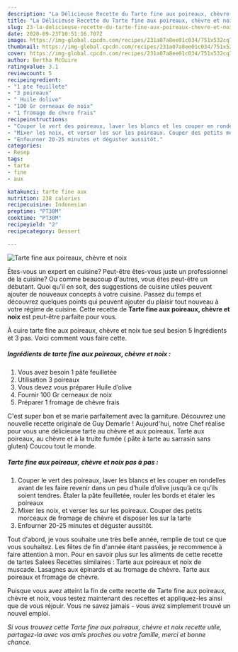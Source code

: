 ```yaml
---
description: "La Délicieuse Recette du Tarte fine aux poireaux, chèvre et noix"
title: "La Délicieuse Recette du Tarte fine aux poireaux, chèvre et noix"
slug: 23-la-delicieuse-recette-du-tarte-fine-aux-poireaux-chevre-et-noix
date: 2020-09-23T10:51:16.707Z
image: https://img-global.cpcdn.com/recipes/231a07a8ee01c034/751x532cq70/tarte-fine-aux-poireaux-chevre-et-noix-photo-principale-de-la-recette.jpg
thumbnail: https://img-global.cpcdn.com/recipes/231a07a8ee01c034/751x532cq70/tarte-fine-aux-poireaux-chevre-et-noix-photo-principale-de-la-recette.jpg
cover: https://img-global.cpcdn.com/recipes/231a07a8ee01c034/751x532cq70/tarte-fine-aux-poireaux-chevre-et-noix-photo-principale-de-la-recette.jpg
author: Bertha McGuire
ratingvalue: 3.1
reviewcount: 5
recipeingredient:
- "1 pte feuillete"
- "3 poireaux"
- " Huile dolive"
- "100 Gr cerneaux de noix"
- "1 fromage de chvre frais"
recipeinstructions:
- "Couper le vert des poireaux, laver les blancs et les couper en rondelles avant de les faire revenir dans un peu d’huile d’olive jusqu’à ce qu’ils soient tendres. Étaler la pâte feuilletée, rouler les bords et étaler les poireaux"
- "Mixer les noix, et verser les sur les poireaux. Couper des petits morceaux de fromage de chèvre et disposer les sur la tarte"
- "Enfourner 20-25 minutes et déguster aussitôt."
categories:
- Resep
tags:
- tarte
- fine
- aux

katakunci: tarte fine aux 
nutrition: 238 calories
recipecuisine: Indonesian
preptime: "PT30M"
cooktime: "PT30M"
recipeyield: "2"
recipecategory: Dessert

---
```



![Tarte fine aux poireaux, chèvre et noix](https://img-global.cpcdn.com/recipes/231a07a8ee01c034/751x532cq70/tarte-fine-aux-poireaux-chevre-et-noix-photo-principale-de-la-recette.jpg)

Êtes-vous un expert en cuisine? Peut-être êtes-vous juste un professionnel de la cuisine? Ou comme beaucoup d'autres, vous êtes peut-être un débutant. Quoi qu'il en soit, des suggestions de cuisine utiles peuvent ajouter de nouveaux concepts à votre cuisine. Passez du temps et découvrez quelques points qui peuvent ajouter du plaisir tout nouveau à votre régime de cuisine. Cette recette de <strong> Tarte fine aux poireaux, chèvre et noix </strong> est peut-être parfaite pour vous.

<!--inarticleads1-->

À cuire tarte fine aux poireaux, chèvre et noix tue seul besion 5 Ingrédients et 3 pas. Voici comment vous faire cette.

##### Ingrédients de tarte fine aux poireaux, chèvre et noix :

1. Vous avez besoin 1 pâte feuilletée
1. Utilisation 3 poireaux
1. Vous devez vous préparer  Huile d’olive
1. Fournir 100 Gr cerneaux de noix
1. Préparer 1 fromage de chèvre frais


C&#39;est super bon et se marie parfaitement avec la garniture. Découvrez une nouvelle recette originale de Guy Demarle ! Aujourd&#39;hui, notre Chef réalise pour vous une délicieuse tarte au chèvre et aux poireaux. Tarte aux poireaux, au chèvre et à la truite fumée ( pâte à tarte au sarrasin sans gluten) Coucou tout le monde. 

<!--inarticleads2-->

##### Tarte fine aux poireaux, chèvre et noix pas à pas :

1. Couper le vert des poireaux, laver les blancs et les couper en rondelles avant de les faire revenir dans un peu d’huile d’olive jusqu’à ce qu’ils soient tendres. Étaler la pâte feuilletée, rouler les bords et étaler les poireaux
1. Mixer les noix, et verser les sur les poireaux. Couper des petits morceaux de fromage de chèvre et disposer les sur la tarte
1. Enfourner 20-25 minutes et déguster aussitôt.


Tout d&#39;abord, je vous souhaite une très belle année, remplie de tout ce que vous souhaitez. Les fêtes de fin d&#39;année étant passées, je recommence à faire attention à mon. Pour en savoir plus sur les aliments de cette recette de tartes Salees Recettes similaires : Tarte aux poireaux et noix de muscade. Lasagnes aux épinards et au fromage de chèvre. Tarte aux poireaux et fromage de chèvre. 

<!--inarticleads1-->

<p>
Puisque vous avez atteint la fin de cette recette de Tarte fine aux poireaux, chèvre et noix, vous testez maintenant des recettes et appliquez-les ainsi que de vous réjouir. Vous ne savez jamais - vous avez simplement trouvé un nouvel emploi.
</p>

<p>
<i>Si vous trouvez cette Tarte fine aux poireaux, chèvre et noix recette utile, partagez-la avec vos amis proches ou votre famille, merci et bonne chance.</i>
</p>
